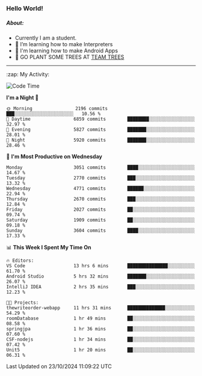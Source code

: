 ### Hello World!

##### About:
- Currently I am a student.
- 🌱 I’m learning how to make Interpreters
- 🌱 I'm learning how to make Android Apps
- 🌱 GO PLANT SOME TREES AT [TEAM TREES](https://teamtrees.org/)

---
  <summary>:zap: My Activity:</summary>
  
<!--START_SECTION:waka-->
![Code Time](http://img.shields.io/badge/Code%20Time-1%2C542%20hrs%202%20mins-blue)

**I'm a Night 🦉** 

```text
🌞 Morning                2196 commits        ███░░░░░░░░░░░░░░░░░░░░░░   10.56 % 
🌆 Daytime                6859 commits        ████████░░░░░░░░░░░░░░░░░   32.97 % 
🌃 Evening                5827 commits        ███████░░░░░░░░░░░░░░░░░░   28.01 % 
🌙 Night                  5920 commits        ███████░░░░░░░░░░░░░░░░░░   28.46 % 
```
📅 **I'm Most Productive on Wednesday** 

```text
Monday                   3051 commits        ████░░░░░░░░░░░░░░░░░░░░░   14.67 % 
Tuesday                  2770 commits        ███░░░░░░░░░░░░░░░░░░░░░░   13.32 % 
Wednesday                4771 commits        ██████░░░░░░░░░░░░░░░░░░░   22.94 % 
Thursday                 2670 commits        ███░░░░░░░░░░░░░░░░░░░░░░   12.84 % 
Friday                   2027 commits        ██░░░░░░░░░░░░░░░░░░░░░░░   09.74 % 
Saturday                 1909 commits        ██░░░░░░░░░░░░░░░░░░░░░░░   09.18 % 
Sunday                   3604 commits        ████░░░░░░░░░░░░░░░░░░░░░   17.33 % 
```


📊 **This Week I Spent My Time On** 

```text
🔥 Editors: 
VS Code                  13 hrs 6 mins       ███████████████░░░░░░░░░░   61.70 % 
Android Studio           5 hrs 32 mins       ███████░░░░░░░░░░░░░░░░░░   26.07 % 
IntelliJ IDEA            2 hrs 35 mins       ███░░░░░░░░░░░░░░░░░░░░░░   12.23 % 

🐱‍💻 Projects: 
thewriteorder-webapp     11 hrs 31 mins      ██████████████░░░░░░░░░░░   54.29 % 
roomDatabase             1 hr 49 mins        ██░░░░░░░░░░░░░░░░░░░░░░░   08.58 % 
springjpa                1 hr 36 mins        ██░░░░░░░░░░░░░░░░░░░░░░░   07.60 % 
CSF-nodejs               1 hr 34 mins        ██░░░░░░░░░░░░░░░░░░░░░░░   07.42 % 
Unit5                    1 hr 20 mins        ██░░░░░░░░░░░░░░░░░░░░░░░   06.31 % 
```


 Last Updated on 23/10/2024 11:09:22 UTC
<!--END_SECTION:waka-->
